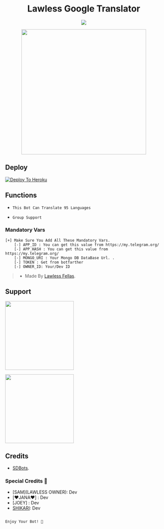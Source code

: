 <h1 align="center"><b><b> Lawless Google Translator </b></b></h1>

<p align="center">
  <img src="https://telegra.ph/file/5659bd87170bdcbe5ee44.jpg">
</p>

<p align="center"><a href="https://t.me/ShikariSupportNetwork"><img src="https://telegra.ph/file/d317b62a823434ddde37b.png" width="400"></a></p>
<p align="center">

## Deploy
[![Deploy To Heroku](https://www.herokucdn.com/deploy/button.svg)](https://heroku.com/deploy?template=https://github.com/ShikariBaaZ/Lawless_Translator)



## Functions

- `This Bot Can Translate 95 Languages`

- `Group Support`

### Mandatory Vars 
```
[+] Make Sure You Add All These Mandatory Vars. 
    [-] APP_ID : You can get this value from https://my.telegram.org/
    [-] APP_HASH : You can get this value from https://my.telegram.org/
    [-] MONGO_URI : Your Mongo DB DataBase Url. .
    [-] TOKEN : Get from botfarther
    [-] OWNER_ID: Your/Dev ID
```
> - Made By [Lawless Fellas](https://t.me/Lawless_Fellas_Hub).

## Support
   <a href="https://t.me/ShikariSupportNetwork"><img src="https://img.shields.io/badge/Channel%20Support%3F-yes-green?&style=flat-square?&logo=telegram" width=220px></a></p>
   <a href="https://t.me/The_SHIKARI_Network"><img src="https://img.shields.io/badge/Group%20Support%3F-yes-green?&style=flat-square?&logo=telegram" width=220px></a></p>

## Credits
- [SDBots](https://t.me/SDBOTs_Inifinity).

### Special Credits 💖
- [SAM](LAWLESS OWNER): Dev
- [❤️JANA❤️] : Dev
- [JOEY] : Dev
- [SHIKARI](https://github.com/ShikariBaaZ): Dev

```

Enjoy Your Bot! 💝
